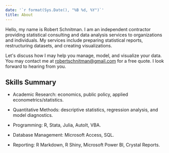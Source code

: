```yaml
---
date: '`r format(Sys.Date(), "%B %d, %Y")`'
title: About
---
```


Hello, my name is Robert Schnitman. I am an independent contractor providing statistical consulting and data analysis services to organizations and individuals. My services include preparing statistical reports, restructuring datasets, and creating visualizations.

Let's discuss how I may help you manage, model, and visualize your data. You may contact me at robertschnitman@gmail.com for a free quote. I look forward to hearing from you.

## Skills Summary

* Academic Research: economics, public policy, applied econometrics/statistics.

* Quantitative Methods: descriptive statistics, regression analysis, and model diagnostics.

* Programming: R, Stata, Julia, AutoIt, VBA.

* Database Management: Microsoft Access, SQL.

* Reporting: R Markdown, R Shiny, Microsoft Power BI, Crystal Reports.

